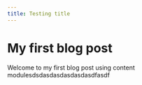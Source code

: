 ```yaml
---
title: Testing title
---
```

# My first blog post

Welcome to my first blog post using content modulesdsdasdasdasdasdasdfasdf
